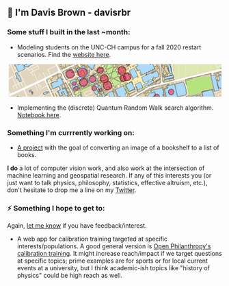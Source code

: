 ## 👋 I'm Davis Brown - davisrbr

### Some stuff I built in the last ~month:

- Modeling students on the UNC-CH campus for a fall 2020 restart scenarios. Find the [website here](https://davisrbr.github.io/fall2020unc/).

<p align="center">
  <img src="https://github.com/davisrbr/davisrbr/blob/master/media/geographic_slice.png" alt="Student movements" width="500"/>
</p>

- Implementing the (discrete) Quantum Random Walk search algorithm. [Notebook here](https://github.com/nickk124/quantumsearch/blob/master/random_walk_search.ipynb).

### Something I'm currrently working on:

- [A project](https://github.com/davisrbr/bookRecognition) with the goal of converting an image of a bookshelf to a list of books.

**I do** a lot of computer vision work, and also work at the intersection of machine learning and geospatial research. If any of this interests you (or just want to talk physics, philosophy, statistics, effective altruism, etc.), don't hesitate to drop me a line on my [Twitter](https://twitter.com/davisbrownr).  

### ⚡ Something I hope to get to: 
Again, [let me know](https://twitter.com/davisbrownr) if you have feedback/interest. 

- A web app for calibration training targeted at specific interests/populations. A good general version is [Open Philanthropy's calibration training](https://www.openphilanthropy.org/calibration). It might increase reach/impact if we target questions at specific topics; prime examples are for sports or for local current events at a university, but I think academic-ish topics like "history of physics" could be high reach as well. 

